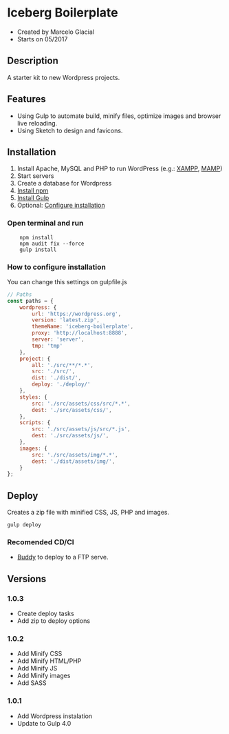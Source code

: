 # Iceberg Boilerplate

* Created by Marcelo Glacial
* Starts on 05/2017

## Description

A starter kit to new Wordpress projects.


## Features

- Using Gulp to automate build, minify files, optimize images and browser live reloading.
- Using Sketch to design and favicons.


## Installation

1. Install Apache, MySQL and PHP to run WordPress (e.g.: [XAMPP](https://www.apachefriends.org/download.html), [MAMP](https://www.mamp.info/en/))
2. Start servers
3. Create a database for Wordpress
4. [Install npm](https://www.npmjs.com/get-npm)
5. [Install Gulp](https://gulpjs.com)
6. Optional: [Configure installation](#how-to-configure-installation)

### Open terminal and run

```terminal
    npm install 
    npm audit fix --force
    gulp install
```

### How to configure installation
You can change this settings on gulpfile.js

```javascript
// Paths
const paths = {
    wordpress: {
        url: 'https://wordpress.org',
        version: 'latest.zip',
        themeName: 'iceberg-boilerplate',
        proxy: 'http://localhost:8888',
        server: 'server',
        tmp: 'tmp'
    },
    project: {
        all: './src/**/*.*',
        src: './src/',
        dist: './dist/',
        deploy: './deploy/'
    },
    styles: {
        src: './src/assets/css/src/*.*',
        dest: './src/assets/css/',
    },
    scripts: {
        src: './src/assets/js/src/*.js',
        dest: './src/assets/js/',
    },
    images: {
        src: './src/assets/img/*.*',
        dest: './dist/assets/img/',
    }
};
```

## Deploy 

Creates a zip file with minified CSS, JS, PHP and images. 

```terminal
gulp deploy
```

### Recomended CD/CI
- [Buddy](https://buddy.works/pricing) to deploy to a FTP serve.

## Versions

### 1.0.3
- Create deploy tasks
- Add zip to deploy options

### 1.0.2
- Add Minify CSS
- Add Minify HTML/PHP
- Add Minify JS
- Add Minify images
- Add SASS

### 1.0.1 
- Add Wordpress instalation
- Update to Gulp 4.0

